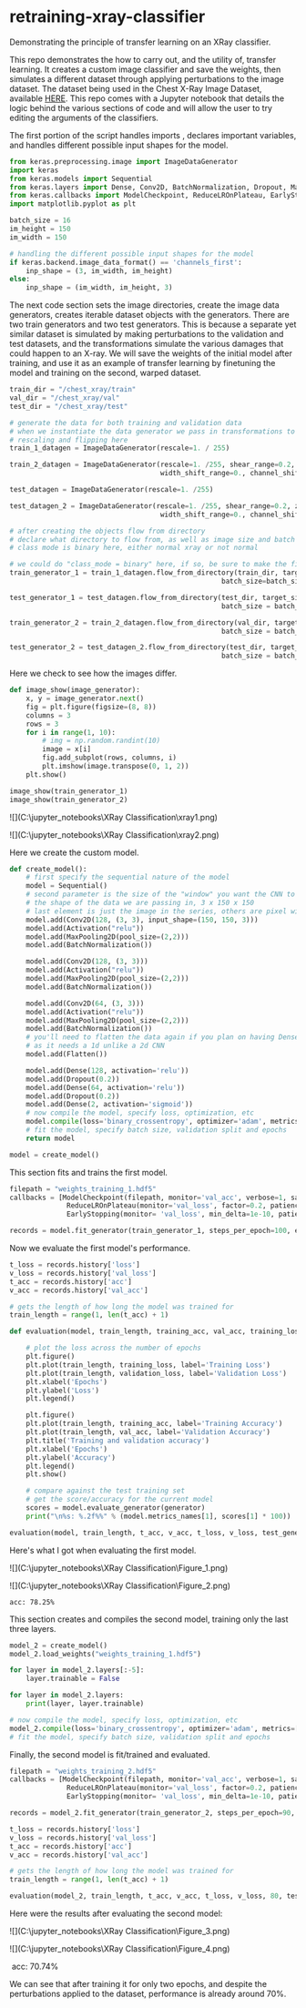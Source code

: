 # retraining-xray-classifier
Demonstrating the principle of transfer learning on an XRay classifier.

This repo demonstrates the how to carry out, and the utility of, transfer learning. It creates a custom image classifier and save the weights, then simulates a different dataset through applying perturbations to the image dataset. The dataset being used in the Chest X-Ray Image Dataset, available [HERE](https://www.kaggle.com/paultimothymooney/chest-xray-pneumonia). This repo comes with a Jupyter notebook that details the logic behind the various sections of code and will allow the user to try editing the arguments of the classifiers.

The first portion of the script handles imports , declares important variables, and handles different possible input shapes for the model.

```Python
from keras.preprocessing.image import ImageDataGenerator
import keras
from keras.models import Sequential
from keras.layers import Dense, Conv2D, BatchNormalization, Dropout, MaxPooling2D, Flatten, Activation
from keras.callbacks import ModelCheckpoint, ReduceLROnPlateau, EarlyStopping
import matplotlib.pyplot as plt

batch_size = 16
im_height = 150
im_width = 150

# handling the different possible input shapes for the model
if keras.backend.image_data_format() == 'channels_first':
    inp_shape = (3, im_width, im_height)
else:
    inp_shape = (im_width, im_height, 3)
```

The next code section sets the image directories, create the image data generators, creates iterable dataset objects with the generators. There are two train generators and two test generators. This is because a separate yet similar dataset is simulated by making perturbations to the validation and test datasets, and the transformations simulate the various damages that could happen to an X-ray. We will save the weights of the initial model after training, and use it as an example of transfer learning by finetuning the model and training on the second, warped dataset.

```Python
train_dir = "/chest_xray/train"
val_dir = "/chest_xray/val"
test_dir = "/chest_xray/test"

# generate the data for both training and validation data
# when we instantiate the data generator we pass in transformations to use
# rescaling and flipping here
train_1_datagen = ImageDataGenerator(rescale=1. / 255)

train_2_datagen = ImageDataGenerator(rescale=1. /255, shear_range=0.2, zoom_range=0.2, horizontal_flip=True, rotation_range=30,
                                     width_shift_range=0., channel_shift_range=0.9, brightness_range=[0.5, 1.5])

test_datagen = ImageDataGenerator(rescale=1. /255)

test_datagen_2 = ImageDataGenerator(rescale=1. /255, shear_range=0.2, zoom_range=0.2, horizontal_flip=True, rotation_range=30,
                                     width_shift_range=0., channel_shift_range=0.9, brightness_range=[0.5, 1.5])

# after creating the objects flow from directory
# declare what directory to flow from, as well as image size and batch size
# class mode is binary here, either normal xray or not normal

# we could do "class_mode = binary" here, if so, be sure to make the final output 1 and not 2
train_generator_1 = train_1_datagen.flow_from_directory(train_dir, target_size=(im_width, im_height),
                                                    batch_size=batch_size)

test_generator_1 = test_datagen.flow_from_directory(test_dir, target_size=(im_width, im_height),
                                                    batch_size = batch_size)

train_generator_2 = train_2_datagen.flow_from_directory(val_dir, target_size=(im_width, im_height),
                                                    batch_size = batch_size)

test_generator_2 = test_datagen_2.flow_from_directory(test_dir, target_size=(im_width, im_height),
                                                    batch_size = batch_size)

```

Here we check to see how the images differ.

```Python
def image_show(image_generator):
    x, y = image_generator.next()
    fig = plt.figure(figsize=(8, 8))
    columns = 3
    rows = 3
    for i in range(1, 10):
        # img = np.random.randint(10)
        image = x[i]
        fig.add_subplot(rows, columns, i)
        plt.imshow(image.transpose(0, 1, 2))
    plt.show()

image_show(train_generator_1)
image_show(train_generator_2)
```

![](C:\jupyter_notebooks\XRay Classification\xray1.png)

![](C:\jupyter_notebooks\XRay Classification\xray2.png)

Here we create the custom model.

```Python
def create_model():
    # first specify the sequential nature of the model
    model = Sequential()
    # second parameter is the size of the "window" you want the CNN to use
    # the shape of the data we are passing in, 3 x 150 x 150
    # last element is just the image in the series, others are pixel widths
    model.add(Conv2D(128, (3, 3), input_shape=(150, 150, 3)))
    model.add(Activation("relu"))
    model.add(MaxPooling2D(pool_size=(2,2)))
    model.add(BatchNormalization())

    model.add(Conv2D(128, (3, 3)))
    model.add(Activation("relu"))
    model.add(MaxPooling2D(pool_size=(2,2)))
    model.add(BatchNormalization())

    model.add(Conv2D(64, (3, 3)))
    model.add(Activation("relu"))
    model.add(MaxPooling2D(pool_size=(2,2)))
    model.add(BatchNormalization())
    # you'll need to flatten the data again if you plan on having Dense layers in the model,
    # as it needs a 1d unlike a 2d CNN
    model.add(Flatten())

    model.add(Dense(128, activation='relu'))
    model.add(Dropout(0.2))
    model.add(Dense(64, activation='relu'))
    model.add(Dropout(0.2))
    model.add(Dense(2, activation='sigmoid'))
    # now compile the model, specify loss, optimization, etc
    model.compile(loss='binary_crossentropy', optimizer='adam', metrics=['accuracy'])
    # fit the model, specify batch size, validation split and epochs
    return model

model = create_model()
```

This section fits and trains the first model.

```Python
filepath = "weights_training_1.hdf5"
callbacks = [ModelCheckpoint(filepath, monitor='val_acc', verbose=1, save_best_only=True, mode='max'),
              ReduceLROnPlateau(monitor='val_loss', factor=0.2, patience=3, verbose=1, mode='min', min_lr=0.00001),
              EarlyStopping(monitor= 'val_loss', min_delta=1e-10, patience=15, verbose=1, restore_best_weights=True)]

records = model.fit_generator(train_generator_1, steps_per_epoch=100, epochs=25, validation_data=test_generator_1, validation_steps=7, verbose=1, callbacks=callbacks)
```

Now we evaluate the first model's performance.

```Python
t_loss = records.history['loss']
v_loss = records.history['val_loss']
t_acc = records.history['acc']
v_acc = records.history['val_acc']

# gets the length of how long the model was trained for
train_length = range(1, len(t_acc) + 1)

def evaluation(model, train_length, training_acc, val_acc, training_loss, validation_loss, generator):

    # plot the loss across the number of epochs
    plt.figure()
    plt.plot(train_length, training_loss, label='Training Loss')
    plt.plot(train_length, validation_loss, label='Validation Loss')
    plt.xlabel('Epochs')
    plt.ylabel('Loss')
    plt.legend()

    plt.figure()
    plt.plot(train_length, training_acc, label='Training Accuracy')
    plt.plot(train_length, val_acc, label='Validation Accuracy')
    plt.title('Training and validation accuracy')
    plt.xlabel('Epochs')
    plt.ylabel('Accuracy')
    plt.legend()
    plt.show()

    # compare against the test training set
    # get the score/accuracy for the current model
    scores = model.evaluate_generator(generator)
    print("\n%s: %.2f%%" % (model.metrics_names[1], scores[1] * 100))

evaluation(model, train_length, t_acc, v_acc, t_loss, v_loss, test_generator_1)
```

Here's what I got when evaluating the first model.

![](C:\jupyter_notebooks\XRay Classification\Figure_1.png)

![](C:\jupyter_notebooks\XRay Classification\Figure_2.png)

```
acc: 78.25%
```

This section creates and compiles the second model, training only the last three layers.

```Python
model_2 = create_model()
model_2.load_weights("weights_training_1.hdf5")

for layer in model_2.layers[:-5]:
    layer.trainable = False

for layer in model_2.layers:
    print(layer, layer.trainable)

# now compile the model, specify loss, optimization, etc
model_2.compile(loss='binary_crossentropy', optimizer='adam', metrics=['accuracy'])
# fit the model, specify batch size, validation split and epochs
```

Finally, the second model is fit/trained and evaluated.

```Python
filepath = "weights_training_2.hdf5"
callbacks = [ModelCheckpoint(filepath, monitor='val_acc', verbose=1, save_best_only=True, mode='max'),
              ReduceLROnPlateau(monitor='val_loss', factor=0.2, patience=3, verbose=1, mode='min', min_lr=0.00001),
              EarlyStopping(monitor= 'val_loss', min_delta=1e-10, patience=15, verbose=1, restore_best_weights=True)]

records = model_2.fit_generator(train_generator_2, steps_per_epoch=90, epochs=5, validation_data=test_generator_2, validation_steps=7, verbose=1, callbacks=callbacks)

t_loss = records.history['loss']
v_loss = records.history['val_loss']
t_acc = records.history['acc']
v_acc = records.history['val_acc']

# gets the length of how long the model was trained for
train_length = range(1, len(t_acc) + 1)

evaluation(model_2, train_length, t_acc, v_acc, t_loss, v_loss, 80, test_generator_2)

```

Here were the results after evaluating the second model:

![](C:\jupyter_notebooks\XRay Classification\Figure_3.png)

![](C:\jupyter_notebooks\XRay Classification\Figure_4.png)

​	acc: 70.74%



We can see that after training it for only two epochs, and despite the perturbations applied to the dataset, performance is already around 70%.
